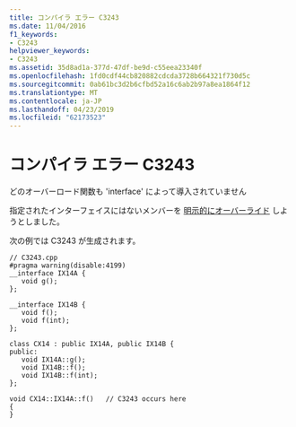 ```yaml
---
title: コンパイラ エラー C3243
ms.date: 11/04/2016
f1_keywords:
- C3243
helpviewer_keywords:
- C3243
ms.assetid: 35d8ad1a-377d-47df-be9d-c55eea23340f
ms.openlocfilehash: 1fd0cdf44cb820882cdcda3728b664321f730d5c
ms.sourcegitcommit: 0ab61bc3d2b6cfbd52a16c6ab2b97a8ea1864f12
ms.translationtype: MT
ms.contentlocale: ja-JP
ms.lasthandoff: 04/23/2019
ms.locfileid: "62173523"
---
```

# <a name="compiler-error-c3243"></a>コンパイラ エラー C3243

どのオーバーロード関数も 'interface' によって導入されていません

指定されたインターフェイスにはないメンバーを [明示的にオーバーライド](../../cpp/explicit-overrides-cpp.md) しようとしました。

次の例では C3243 が生成されます。

```
// C3243.cpp
#pragma warning(disable:4199)
__interface IX14A {
   void g();
};

__interface IX14B {
   void f();
   void f(int);
};

class CX14 : public IX14A, public IX14B {
public:
   void IX14A::g();
   void IX14B::f();
   void IX14B::f(int);
};

void CX14::IX14A::f()   // C3243 occurs here
{
}
```